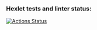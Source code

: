 ### Hexlet tests and linter status:
[![Actions Status](https://github.com/antmbx/devops-for-programmers-project-74/actions/workflows/hexlet-check.yml/badge.svg)](https://github.com/antmbx/devops-for-programmers-project-74/actions)
